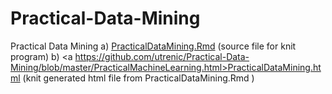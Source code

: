 # Practical-Data-Mining
Practical Data Mining 
   a) <a href=https://github.com/utrenic/Practical-Data-Mining/blob/master/PracticalMachineLearning.Rmd>PracticalDataMining.Rmd</a> (source file for knit program)
   b) <a https://github.com/utrenic/Practical-Data-Mining/blob/master/PracticalMachineLearning.html>PracticalDataMining.html </a>(knit generated html file from PracticalDataMining.Rmd )
